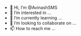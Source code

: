 - 👋 Hi, I’m @AvinashSMS
- 👀 I’m interested in ...
- 🌱 I’m currently learning ...
- 💞️ I’m looking to collaborate on ...
- 📫 How to reach me ...

<!---
AvinashSMS/AvinashSMS is a ✨ special ✨ repository because its `README.md` (this file) appears on your GitHub profile.
You can click the Preview link to take a look at your changes.
--->
